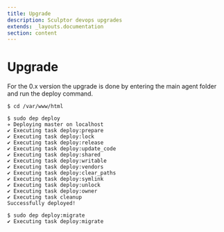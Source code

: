 ```yaml
---
title: Upgrade
description: Sculptor devops upgrades
extends: _layouts.documentation
section: content
---
```

# Upgrade

For the 0.x version the upgrade is done by entering the main agent folder and run the deploy command.

```shell
$ cd /var/www/html

$ sudo dep deploy
✈︎ Deploying master on localhost
✔ Executing task deploy:prepare
✔ Executing task deploy:lock
✔ Executing task deploy:release
✔ Executing task deploy:update_code
✔ Executing task deploy:shared
✔ Executing task deploy:writable
✔ Executing task deploy:vendors
✔ Executing task deploy:clear_paths
✔ Executing task deploy:symlink
✔ Executing task deploy:unlock
✔ Executing task deploy:owner
✔ Executing task cleanup
Successfully deployed!

$ sudo dep deploy:migrate
✔ Executing task deploy:migrate
```
